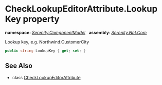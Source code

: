 # CheckLookupEditorAttribute.LookupKey property
**namespace:** *[Serenity.ComponentModel](../../README.md#serenity.componentmodel-namespace)*   **assembly**: *[Serenity.Net.Core](../../README.md)*

Lookup key, e.g. Northwind.CustomerCity

```csharp
public string LookupKey { get; set; }
```

## See Also

* class [CheckLookupEditorAttribute](../CheckLookupEditorAttribute.md)